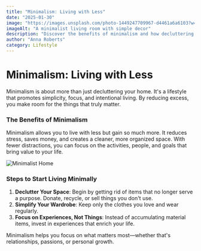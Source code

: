 ```yaml
---
title: "Minimalism: Living with Less"
date: "2025-01-30"
image: "https://images.unsplash.com/photo-1449247709967-d4461a6a6103?w=250&h=250"
imageAlt: "A minimalist living room with simple decor"
description: "Discover the benefits of minimalism and how decluttering your space can lead to a more fulfilling life."
author: "Anna Roberts"
category: Lifestyle
---
```


# Minimalism: Living with Less

Minimalism is about more than just decluttering your home. It's a lifestyle that promotes simplicity, focus, and intentional living. By reducing excess, you make room for the things that truly matter.

### The Benefits of Minimalism
Minimalism allows you to live with less but gain so much more. It reduces stress, saves money, and creates a cleaner, more organized space. With fewer distractions, you can focus on the activities, people, and goals that bring value to your life.

![Minimalist Home](https://images.unsplash.com/photo-1605774337664-7a846e9cdf17?w=800)

### Steps to Start Living Minimally
1. **Declutter Your Space**: Begin by getting rid of items that no longer serve a purpose. Donate, recycle, or sell things you don't use.
2. **Simplify Your Wardrobe**: Keep only the clothes you love and wear regularly.
3. **Focus on Experiences, Not Things**: Instead of accumulating material items, invest in experiences that enrich your life.

Minimalism helps you focus on what matters most—whether that's relationships, passions, or personal growth.

